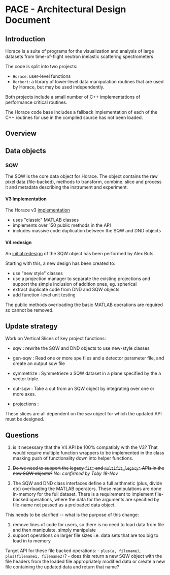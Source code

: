 # PACE - Architectural Design Document

## Introduction

Horace is a suite of programs for the visualization and analysis of large datasets from time-of-flight neutron inelastic scattering spectrometers

The code is split into two projects: 

- `Horace`: user-level functions
- `Herbert`: a library of lower-level data manipulation routines that are used by Horace, but may be used independently.

Both projects include a small number of C++ implementations of performance critical routines.

The Horace code base includes a fallback implementation of each of the C++ routines for use in the compiled source has not been loaded.


## Overview


## Data objects

### SQW

The SQW is the core data object for Horace. The object contains the raw pixel data (file-backed), methods to transform, combine. slice and process it and metadata describing the instrument and experiment.

#### V3 Implementation

The Horace v3 [implementation](./02_sqw_current_implementation.md) 

- uses "classic" MATLAB classes
- implements over 150 public methods in the API
- includes massive code duplication between the SQW and DND objects


#### V4 redesign

An [initial redesign](../design_forV4/Matlab&#32;Horace&#32;redesign.docx) of the SQW object has been performed by Alex Buts.

Starting with this, a new design has been created to:

- use "new style" classes
- use a projection manager to separate the existing projections and support the simple inclusion of addition ones, eg. spherical
- extract duplicate code from DND and SQW objects
- add function-level unit testing

The public methods overloading the basic MATLAB operations are required so cannot be removed.

## Update strategy

Work on Vertical Slices of key project functions:

- sqw : rewrite the SQW and DND objects to use new-style classes

- gen-sqw : Read one or more spe files and a detector parameter file, and create an output sqw file
- symmetrize : Symmetrieze a SQW dataset in a plane specified by the a vector triple.
- cut-sqw : Take a cut from an SQW object by integrating over one or more axes.
- projections : 

 These slices are all dependent on the `sqw` object for which the updated API must be designed.



## Questions

1) is it necessary that the V4 API be 100% compatibly with the V3? That would require multiple function wrappers to be implemented in the class masking push of functionality down into helper functions.

2) ~~Do we need to support the legacy `fit*` and `multifit_legacy*` APIs in the new SQW objects?~~ 
		*No: confirmed by Toby 19-Nov*

2) The SQW and DND class interfaces define a full arithmetic (plus, divide etc) overloading the MATLAB operators. These manipulations are done in-memory for the full dataset. There is a requirement to implement file-backed operations, where the data for the arguments are specified by file-name not passed as a preloaded data object.

This needs to be clarified -- what is the purpose of this change:

1. remove lines of code for users, so there is no need to load data from file and then manipulate, simply manipulate
2. support operations on larger file sizes i.e. data sets that are too big to load in to memory

Target API for these file backed operations: 
     - `plus(a, filename)`, `plus(filename1, filename2)`?
     - does this return a new SQW object with the file headers from the loaded file appropriately modified data or create a new file containing the updated data and return that name?
     